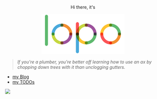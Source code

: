 <div align="center">
<p>Hi there, it's</p>
<img src="./lopo_animate.svg" width="270" alt="lopo animate"/>
</div>

> _If you're a plumber, you're better off learning how to use an ax by chopping down trees with it than unclogging
gutters._

- [my Blog](https://lopo12123.github.io/)
- [my TODOs](./annual_planning.md)

![](https://github-readme-stats.vercel.app/api/top-langs/?username=lopo12123&hide_border=true&hide_title=true)